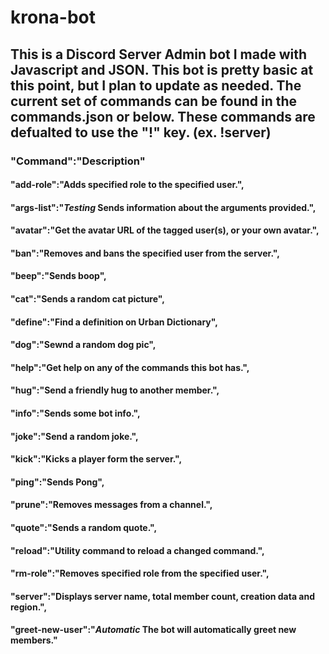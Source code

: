 # krona-bot
## This is a Discord Server Admin bot I made with Javascript and JSON. This bot is pretty basic at this point, but I plan to update as needed. The current set of commands can be found in the commands.json or below. These commands are defualted to use the "!" key. (ex. !server)
### "Command":"Description"
   #### "add-role":"Adds specified role to the specified user.",
   #### "args-list":"*Testing* Sends information about the arguments provided.",
   #### "avatar":"Get the avatar URL of the tagged user(s), or your own avatar.",
   #### "ban":"Removes and bans the specified user from the server.",
   #### "beep":"Sends boop",
   #### "cat":"Sends a random cat picture",
   #### "define":"Find a definition on Urban Dictionary",
   #### "dog":"Sewnd a random dog pic",
   #### "help":"Get help on any of the commands this bot has.",
   #### "hug":"Send a friendly hug  to another member.",
   #### "info":"Sends some bot info.",
   #### "joke":"Send a random joke.",
   #### "kick":"Kicks a player form the server.",
   #### "ping":"Sends Pong",
   #### "prune":"Removes messages from a channel.",
   #### "quote":"Sends a random quote.",
   #### "reload":"Utility command to reload a changed command.",
   #### "rm-role":"Removes specified role from the specified user.",
   #### "server":"Displays server name, total member count, creation data and region.",
   #### "greet-new-user":"*Automatic* The bot will automatically greet new members."
    

